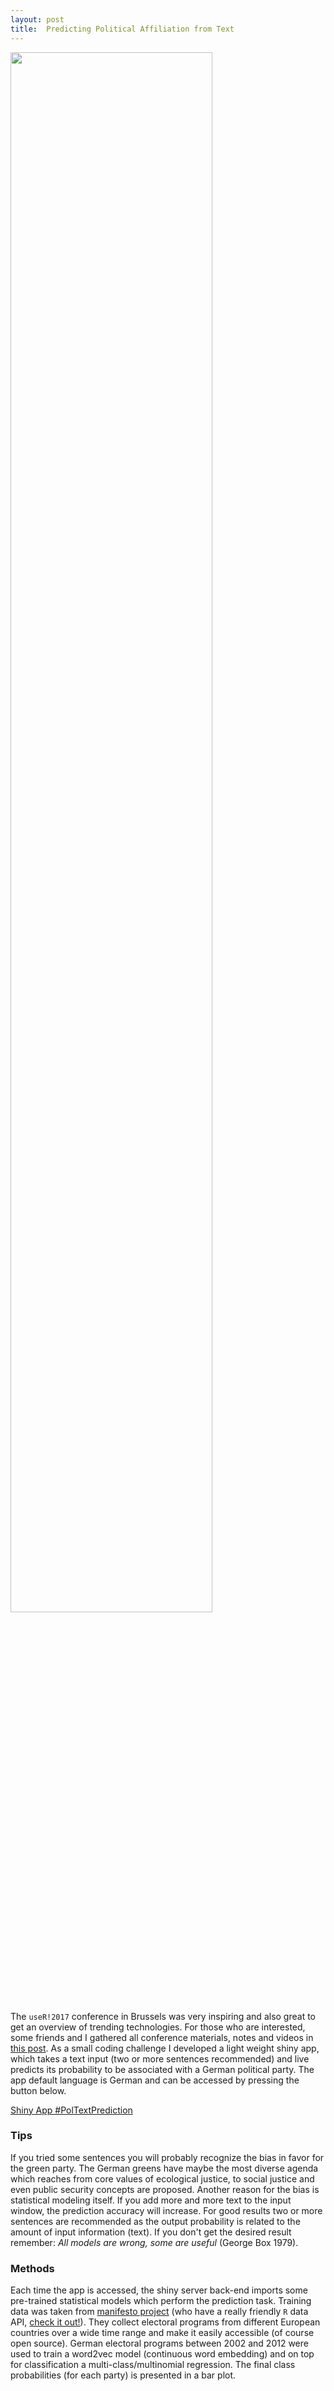 ```yaml
---
layout: post
title:  Predicting Political Affiliation from Text
---
```


<img src = "{{ site.baseurl }}/images/research/PolPredText.png" align = "center" width = "80%">

<!--more-->

The `useR!2017` conference in Brussels was very inspiring and also great to get an overview of trending technologies. For those who are interested, some friends and I gathered all conference materials, notes and videos in [this post](https://systats.github.io/user2017/). As a small coding challenge I developed a light weight shiny app, which takes a text input (two or more sentences recommended) and live predicts its probability to be associated with a German political party. The app default language is German and can be accessed by pressing the button below.

<a href="https://systats.shinyapps.io/manifestoR_word2vec/" target="_blank" class="shiny_app_PolTextPrediction">Shiny App #PolTextPrediction</a>

### Tips

If you tried some sentences you will probably recognize the bias in favor for the green party. The German greens have maybe the most diverse agenda which reaches from core values of ecological justice, to social justice and even public security concepts are proposed. Another reason for the bias is statistical modeling itself. If you add more and more text to the input window, the prediction accuracy will increase. For good results two or more sentences are recommended as the output probability is related to the amount of input information (text). If you don't get the desired result remember: *All models are wrong, some are useful* (George Box 1979). 

### Methods

Each time the app is accessed, the shiny server back-end imports some pre-trained statistical models which perform the prediction task. Training data was taken from [manifesto project](https://manifestoproject.wzb.eu/) (who have a really friendly `R` data API, [check it out!](https://github.com/ManifestoProject/manifestoR)). They collect electoral programs from different European countries over a wide time range and make it easily  accessible (of course open source). German electoral programs between 2002 and 2012 were used to train a word2vec model (continuous word embedding) and on top for classification a multi-class/multinomial regression. The final class probabilities (for each party) is presented in a bar plot. 

